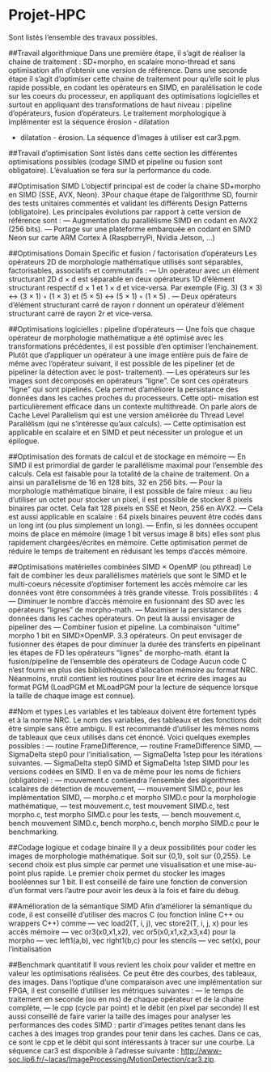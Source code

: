# Projet-HPC

Sont listés l’ensemble des travaux possibles.

##Travail algorithmique
Dans une première étape, il s’agit de réaliser la chaine de traitement : SD+morpho, en scalaire mono-thread et sans
optimisation afin d’obtenir une version de référence. Dans une seconde étape il s’agit d’optimiser cette chaine de traitement
pour qu’elle soit le plus rapide possible, en codant les opérateurs en SIMD, en paralélisation le code sur les coeurs du
processeur, en appliquant des optimisations logicielles et surtout en appliquant des transformations de haut niveau :
pipeline d’opérateurs, fusion d’opérateurs. Le traitement morphologique à implémenter est la séquence érosion - dilatation
- dilatation - érosion. La séquence d’images à utiliser est car3.pgm.

##Travail d’optimisation
Sont listés dans cette section les différentes optimisations possibles (codage SIMD et pipeline ou fusion sont obligatoire).
L’évaluation se fera sur la performance du code.

##Optimisation SIMD
L’objectif principal est de coder la chaine SD+morpho en SIMD (SSE, AVX, Neon).
3Pour chaque étape de l’algorithme SD, fournir des tests unitaires commentés et validant les différents Design Patterns
(obligatoire).
Les principales évolutions par rapport à cette version de référence sont :
— Augmentation du parallélisme SIMD en codant en AVX2 (256 bits).
— Portage sur une plateforme embarquée en codant en SIMD Neon sur carte ARM Cortex A (RaspberryPi, Nvidia
Jetson, ...)

##Optimisations Domain Specific et fusion / factorisation d’opérateurs
Les opérateurs 2D de morphologie mathématique utilisés sont séparables, factorisables, associatifs et commutatifs :
— Un opérateur avec un élément structurant 2D d × d est séparable en deux opérateurs 1D d’élément structurant
respectif d × 1 et 1 × d et vice-versa. Par exemple (Fig. 3) (3 × 3) ↔ (3 × 1) ◦ (1 × 3) et (5 × 5) ↔ (5 × 1) ◦ (1 × 5) .
— Deux opérateurs d’élément structurant carré de rayon r donnent un opérateur d’élément structurant carré de
rayon 2r et vice-versa.

##Optimisations logicielles : pipeline d’opérateurs
— Une fois que chaque opérateur de morphologie mathématique a été optimisé avec les transformations précédentes,
il est possible d’en optimiser l’enchainement. Plutôt que d’appliquer un opérateur à une image entière puis de
faire de même avec l’opérateur suivant, il est possible de les pipeliner (et de pipeliner la détection avec le post-
traitement).
— Les opérateurs sur les images sont décomposés en opérateurs “ligne”. Ce sont ces opérateurs “ligne” qui sont
pipelinés. Cela permet d’améliorer la persistance des données dans les caches proches du processeurs. Cette opti-
misation est particulièrement efficace dans un contexte multithreadé. On parle alors de Cache Level Parallelism
qui est une version améliorée du Thread Level Parallélism (qui ne s’intéresse qu’aux calculs).
— Cette optimisation est applicable en scalaire et en SIMD et peut nécessiter un prologue et un épilogue.

##Optimisation des formats de calcul et de stockage en mémoire
— En SIMD il est primordial de garder le parallélisme maximal pour l’ensemble des calculs. Cela est faisable pour
la totalité de la chaine de traitement. On a ainsi un parallélisme de 16 en 128 bits, 32 en 256 bits.
— Pour la morphologie mathématique binaire, il est possible de faire mieux : au lieu d’utiliser un octet pour stocker
un pixel, il est possible de stocker 8 pixels binaires par octet. Cela fait 128 pixels en SSE et Neon, 256 en AVX2.
— Cela est aussi applicable en scalaire : 64 pixels binaires peuvent être codés dans un long int (ou plus simplement
un long).
— Enfin, si les données occupent moins de place en mémoire (image 1 bit versus image 8 bits) elles sont plus
rapidement chargées/écrites en mémoire. Cette optimisation permet de réduire le temps de traitement en réduisant
les temps d’accès mémoire.

##Optimisations matérielles combinées SIMD × OpenMP (ou pthread)
Le fait de combiner les deux parallélismes matériels que sont le SIMD et le multi-coeurs nécessite d’optimiser fortement
les accès mémoire car les données vont être consommées à très grande vitesse. Trois possibilités :
4— Diminuer le nombre d’accès mémoire en fusionnant des
SD avec les opérateurs “lignes” de morpho-math.
— Maximiser la persistance des données dans les caches
opérateurs. On peut là aussi envisager de pipeliner des
— Combiner fusion et pipeline. La combinaison “ultime”
morpho 1 bit en SIMD×OpenMP.
3.3
opérateurs. On peut envisager de fusionner des étapes de
pour diminuer la durée des transferts en pipelinant les
étapes de FD les opérateurs “lignes” de morpho-math.
étant la fusion/pipeline de l’ensemble des opérateurs de
Codage
Aucun code C n’est fourni en plus des bibliothèques d’allocation mémoire au format NRC. Néanmoins, nrutil contient
les routines pour lire et écrire des images au format PGM (LoadPGM et MLoadPGM pour la lecture de séquence lorsque
la taille de chaque image est connue).

##Nom et types
Les variables et les tableaux doivent être fortement typés et à la norme NRC. Le nom des variables, des tableaux et des
fonctions doit être simple sans être ambigu. Il est recommandé d’utiliser les mêmes noms de tableaux que ceux utilisés
dans cet énoncé. Voici quelques exemples possibles :
— routine FrameDifference,
— routine FrameDifference SIMD,
— SigmaDelta step0 pour l’initialisation,
— SigmaDelta 1step pour les itérations suivantes.
— SigmaDelta step0 SIMD et SigmaDelta 1step SIMD pour les versions codées en SIMD.
Il en va de même pour les noms de fichiers (obligatoire) :
— mouvement.c contiendra l’ensemble des algorithmes scalaires de détection de mouvement,
— mouvement SIMD.c, pour les implémentation SIMD,
— morpho.c et morpho SIMD.c pour la morphologie mathématique,
— test mouvement.c, test mouvement SIMD.c, test morpho.c, test morpho SIMD.c pour les tests,
— bench mouvement.c, bench mouvement SIMD.c, bench morpho.c, bench morpho SIMD.c pour le benchmarking.

##Codage logique et codage binaire
Il y a deux possibilités pour coder les images de morphologie mathématique. Soit sur {0,1}, soit sur {0,255}. Le second
choix est plus simple car permet une visualisation et une mise-au-point plus rapide. Le premier choix permet du stocker
les images booléennes sur 1 bit. Il est conseillé de faire une fonction de conversion d’un format vers l’autre pour avoir les
deux à la fois et faire du debug.

##Amélioration de la sémantique SIMD
Afin d’améliorer la sémantique du code, il est conseillé d’utiliser des macros C (ou fonction inline C++ ou wrappers
C++) comme
— vec load2(T, i, j), vec store2(T, i, j, x) pour les accès mémoire
— vec or3(x0,x1,x2), vec or5(x0,x1,x2,x3,x4) pour la morpho
— vec left1(a,b), vec right1(b,c) pour les stencils
— vec set(x), pour l’initialisation

##Benchmark quantitatif
Il vous revient les choix pour valider et mettre en valeur les optimisations réalisées. Ce peut être des courbes, des tableaux,
des images. Dans l’optique d’une comparaison avec une implémentation sur FPGA, il est conseillé d’utiliser les métriques
suivantes :
— le temps de traitement en seconde (ou en ms) de chaque opérateur et de la chaine complète,
— le cpp (cycle par point) et le débit (en pixel par seconde)
Il est aussi conseillé de faire varier la taille des images pour analyser les performances des codes SIMD : partir d’images
petites tenant dans les caches à des images trop grandes pour tenir dans les caches. Dans ce cas, ce sont le cpp et le débit
qui sont intéressants à tracer sur une courbe.
La séquence car3 est disponible à l’adresse suivante :
http://www-soc.lip6.fr/~lacas/ImageProcessing/MotionDetection/car3.zip.
